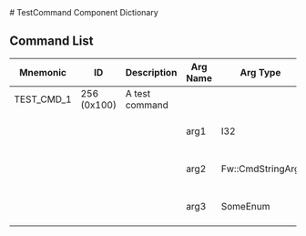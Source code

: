 <title>TestCommand Component Dictionary</title>
# TestCommand Component Dictionary


## Command List

|Mnemonic|ID|Description|Arg Name|Arg Type|Comment
|---|---|---|---|---|---|
|TEST_CMD_1|256 (0x100)|A test command| | |
| | | |arg1|I32|The I32 command argument|
| | | |arg2|Fw::CmdStringArg|The string argument|
| | | |arg3|SomeEnum|The ENUM argument|


